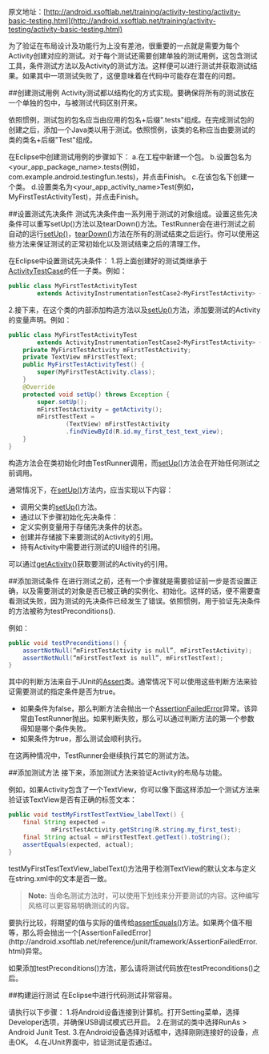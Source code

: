 原文地址：[http://android.xsoftlab.net/training/activity-testing/activity-basic-testing.html](http://android.xsoftlab.net/training/activity-testing/activity-basic-testing.html)

为了验证在布局设计及功能行为上没有差池，很重要的一点就是需要为每个Activity创建对应的测试。对于每个测试还需要创建单独的测试用例，这包含测试工具，条件测试方法以及Activity的测试方法。这样便可以进行测试并获取测试结果。如果其中一项测试失败了，这便意味着在代码中可能存在潜在的问题。

##创建测试用例
Activity测试都以结构化的方式实现。要确保将所有的测试放在一个单独的包中，与被测试代码区别开来。

依照惯例，测试包的包名应当由应用的包名+后缀".tests"组成。在完成测试包的创建之后，添加一个Java类以用于测试。依照惯例，该类的名称应当由要测试的类的类名+后缀"Test"组成。

在Eclipse中创建测试用例的步骤如下：
a.在工程中新建一个包。
b.设置包名为<your_app_package_name>.tests(例如，com.example.android.testingfun.tests)，并点击Finish。
c.在该包名下创建一个类。
d.设置类名为<your_app_activity_name>Test(例如，MyFirstTestActivityTest)，并点击Finish。

##设置测试先决条件
测试先决条件由一系列用于测试的对象组成。设置这些先决条件可以重写setUp()方法以及tearDown()方法。TestRunner会在进行测试之前自动的运行[setUp()](http://android.xsoftlab.net/reference/junit/framework/TestCase.html#setUp())，[tearDown()](http://android.xsoftlab.net/reference/junit/framework/TestCase.html#tearDown())方法在所有的测试结束之后运行。你可以使用这些方法来保证测试的正常初始化以及测试结束之后的清理工作。

在Eclipse中设置测试先决条件：
1.将上面创建好的测试类继承于[ActivityTestCase](http://android.xsoftlab.net/reference/android/test/ActivityTestCase.html)的任一子类。例如：
```java
public class MyFirstTestActivityTest
        extends ActivityInstrumentationTestCase2<MyFirstTestActivity> {
```
2.接下来，在这个类的内部添加构造方法以及[setUp()](http://android.xsoftlab.net/reference/junit/framework/TestCase.html#setUp())方法，添加要测试的Activity的变量声明。例如：
```java
public class MyFirstTestActivityTest
        extends ActivityInstrumentationTestCase2<MyFirstTestActivity> {
    private MyFirstTestActivity mFirstTestActivity;
    private TextView mFirstTestText;
    public MyFirstTestActivityTest() {
        super(MyFirstTestActivity.class);
    }
    @Override
    protected void setUp() throws Exception {
        super.setUp();
        mFirstTestActivity = getActivity();
        mFirstTestText =
                (TextView) mFirstTestActivity
                .findViewById(R.id.my_first_test_text_view);
    }
}
```
构造方法会在类初始化时由TestRunner调用，而[setUp()](http://android.xsoftlab.net/reference/junit/framework/TestCase.html#setUp())方法会在开始任何测试之前调用。

通常情况下，在[setUp()](http://android.xsoftlab.net/reference/junit/framework/TestCase.html#setUp())方法内，应当实现以下内容：
- 调用父类的[setUp()](http://android.xsoftlab.net/reference/junit/framework/TestCase.html#setUp())方法。
- 通过以下步骤初始化先决条件：
 - 定义实例变量用于存储先决条件的状态。
 - 创建并存储接下来要测试的Activity的引用。
 - 持有Activity中需要进行测试的UI组件的引用。

可以通过[getActivity()](http://android.xsoftlab.net/reference/android/test/ActivityInstrumentationTestCase2.html#getActivity())获取要测试的Activity的引用。

##添加测试条件
在进行测试之前，还有一个步骤就是需要验证前一步是否设置正确，以及需要测试的对象是否已被正确的实例化、初始化。这样的话，便不需要查看测试失败，因为测试的先决条件已经发生了错误。依照惯例，用于验证先决条件的方法被称为testPreconditions().

例如：
```java
public void testPreconditions() {
    assertNotNull(“mFirstTestActivity is null”, mFirstTestActivity);
    assertNotNull(“mFirstTestText is null”, mFirstTestText);
}
```
其中的判断方法来自于JUnit的[Assert](http://android.xsoftlab.net/reference/junit/framework/Assert.html)类。通常情况下可以使用这些判断方法来验证需要测试的指定条件是否为true。
- 如果条件为false，那么判断方法会抛出一个[AssertionFailedError](http://android.xsoftlab.net/reference/android/test/AssertionFailedError.html)异常。该异常由TestRunner抛出。如果判断失败，那么可以通过判断方法的第一个参数得知是哪个条件失败。
- 如果条件为true，那么测试会顺利执行。

在这两种情况中，TestRunner会继续执行其它的测试方法。

##添加测试方法
接下来，添加测试方法来验证Activity的布局与功能。

例如，如果Activity包含了一个TextView，你可以像下面这样添加一个测试方法来验证该TextView是否有正确的标签文本：
```java
public void testMyFirstTestTextView_labelText() {
    final String expected =
            mFirstTestActivity.getString(R.string.my_first_test);
    final String actual = mFirstTestText.getText().toString();
    assertEquals(expected, actual);
}
```

testMyFirstTestTextView_labelText()方法用于检测TextView的默认文本与定义在string.xml中的文本是否一致。

> **Note:** 当命名测试方法时，可以使用下划线来分开要测试的内容。这种编写风格可以更容易明确测试的内容。

要执行比较，将期望的值与实际的值传给[assertEquals()](http://android.xsoftlab.net/reference/junit/framework/Assert.html#assertEquals(java.lang.String,%20java.lang.String))方法。如果两个值不相等，那么将会抛出一个[AssertionFailedError](http://android.xsoftlab.net/reference/junit/framework/AssertionFailedError.html)异常。

如果添加testPreconditions()方法，那么请将测试代码放在testPreconditions()之后。

##构建运行测试
在Eclipse中进行代码测试非常容易。

请执行以下步骤：
1.将Android设备连接到计算机。打开Setting菜单，选择Developer选项，并确保USB调试模式已开启。
2.在测试的类中选择RunAs > Android Junit Test.
3.在Android设备选择对话框中，选择刚刚连接好的设备，点击OK。
4.在JUnit界面中，验证测试是否通过。

